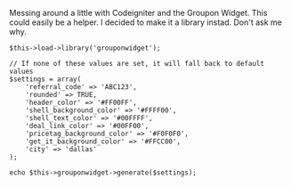 Messing around a little with Codeigniter and the Groupon Widget. This could easily be a helper. I decided to make it a library instad. Don't ask me why.

    $this->load->library('grouponwidget');

    // If none of these values are set, it will fall back to default values
    $settings = array(
        'referral_code' => 'ABC123',
        'rounded' => TRUE,
        'header_color' => '#FF00FF',
        'shell_background_color' => '#FFFF00',
        'shell_text_color' => '#00FFFF',
        'deal_link_color' => '#00FF00',
        'pricetag_background_color' => '#F0F0F0',
        'get_it_background_color' => '#FFCC00',
        'city' => 'dallas'
    );

    echo $this->grouponwidget->generate($settings);